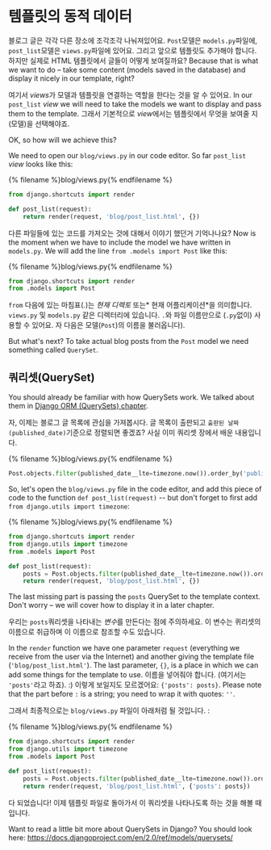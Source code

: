# 템플릿의 동적 데이터

블로그 글은 각각 다른 장소에 조각조각 나눠져있어요. `Post`모델은 `models.py`파일에, `post_list`모델은 `views.py`파일에 있어요. 그리고 앞으로 템플릿도 추가해야 합니다. 하지만 실제로 HTML 템플릿에서 글들이 어떻게 보여질까요? Because that is what we want to do – take some content (models saved in the database) and display it nicely in our template, right?

여기서 *views*가 모델과 템플릿을 연결하는 역할을 한다는 것을 알 수 있어요. In our `post_list` *view* we will need to take the models we want to display and pass them to the template. 그래서 기본적으로 *view*에서는 템플릿에서 무엇을 보여줄 지 (모델)을 선택해야죠.

OK, so how will we achieve this?

We need to open our `blog/views.py` in our code editor. So far `post_list` *view* looks like this:

{% filename %}blog/views.py{% endfilename %}

```python
from django.shortcuts import render

def post_list(request):
    return render(request, 'blog/post_list.html', {})
```

다른 파일들에 있는 코드를 가져오는 것에 대해서 이야기 했던거 기억나나요? Now is the moment when we have to include the model we have written in `models.py`. We will add the line `from .models import Post` like this:

{% filename %}blog/views.py{% endfilename %}

```python
from django.shortcuts import render
from .models import Post
```

`from` 다음에 있는 마침표(.)는 *현재 디렉토* 또는* 현재 어플리케이션*을 의미합니다. `views.py` 및 `models.py` 같은 디렉터리에 있습니다. `.`와 파일 이름만으로 (`.py`없이) 사용할 수 있어요. 자 다음은 모델(`Post`)의 이름을 불러옵니다).

But what's next? To take actual blog posts from the `Post` model we need something called `QuerySet`.

## 쿼리셋(QuerySet)

You should already be familiar with how QuerySets work. We talked about them in [Django ORM (QuerySets) chapter](../django_orm/README.md).

자, 이제는 블로그 글 목록에 관심을 가져봅시다. 글 목록이 출판되고 `출판된 날짜(published_date)`기준으로 정렬되면 좋겠죠? 사실 이미 쿼리셋 장에서 배운 내용입니다.

{% filename %}blog/views.py{% endfilename %}

```python
Post.objects.filter(published_date__lte=timezone.now()).order_by('published_date')
```

So, let's open the `blog/views.py` file in the code editor, and add this piece of code to the function `def post_list(request)` -- but don't forget to first add `from django.utils import timezone`:

{% filename %}blog/views.py{% endfilename %}

```python
from django.shortcuts import render
from django.utils import timezone
from .models import Post

def post_list(request):
    posts = Post.objects.filter(published_date__lte=timezone.now()).order_by('published_date')
    return render(request, 'blog/post_list.html', {})
```

The last missing part is passing the `posts` QuerySet to the template context. Don't worry – we will cover how to display it in a later chapter.

우리는 `posts`쿼리셋을 나타내는 *변수*를 만든다는 점에 주의하세요. 이 변수는 퀴리셋의 이름으로 취급하며 이 이름으로 참조할 수도 있습니다.

In the `render` function we have one parameter `request` (everything we receive from the user via the Internet) and another giving the template file (`'blog/post_list.html'`). The last parameter, `{}`, is a place in which we can add some things for the template to use. 이름을 넣어줘야 합니다. (여기서는 `'posts'`라고 하죠). :) 이렇게 보일지도 모르겠어요: `{'posts': posts}`. Please note that the part before `:` is a string; you need to wrap it with quotes: `''`.

그래서 최종적으로는 `blog/views.py` 파일이 아래처럼 될 것입니다. :

{% filename %}blog/views.py{% endfilename %}

```python
from django.shortcuts import render
from django.utils import timezone
from .models import Post

def post_list(request):
    posts = Post.objects.filter(published_date__lte=timezone.now()).order_by('published_date')
    return render(request, 'blog/post_list.html', {'posts': posts})
```

다 되었습니다! 이제 템플릿 파일로 돌아가서 이 쿼리셋을 나타나도록 하는 것을 해볼 때입니다.

Want to read a little bit more about QuerySets in Django? You should look here: https://docs.djangoproject.com/en/2.0/ref/models/querysets/